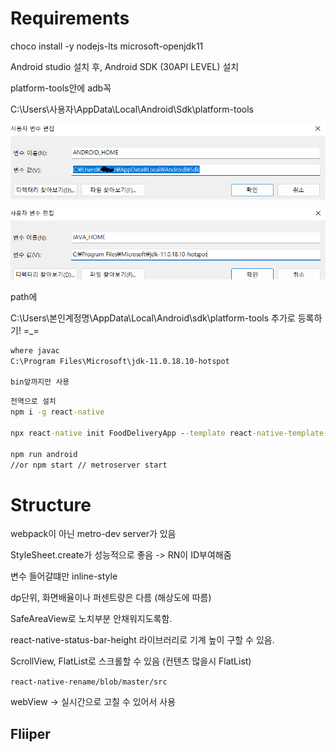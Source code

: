 # Requirements

choco install -y nodejs-lts microsoft-openjdk11

Android studio 설치 후, Android SDK (30API LEVEL) 설치

platform-tools안에 adb꼭

C:\Users\사용자\AppData\Local\Android\Sdk\platform-tools

![image-30204529](images/image-2023-01-30204529.png)

![image-302234](images/image-2023-01-30205333.png)

path에

C:\Users\본인계정명\AppData\Local\Android\sdk\platform-tools 추가로 등록하기! =\_=

```cmd
where javac
C:\Program Files\Microsoft\jdk-11.0.18.10-hotspot

bin앞까지만 사용
```

```cmd
전역으로 설치
npm i -g react-native

npx react-native init FoodDeliveryApp --template react-native-template-typescript

npm run android
//or npm start // metroserver start
```

# Structure

webpack이 아닌 metro-dev server가 있음

StyleSheet.create가 성능적으로 좋음 -> RN이 ID부여해줌

변수 들어갈떄만 inline-style

dp단위, 화면배율이나 퍼센트랑은 다름 (해상도에 따름)

SafeAreaView로 노치부분 안채워지도록함.

react-native-status-bar-height 라이브러리로 기계 높이 구할 수 있음.

ScrollView, FlatList로 스크롤할 수 있음 (컨텐츠 많을시 FlatList)

`react-native-rename/blob/master/src`

webView -> 실시간으로 고칠 수 있어서 사용

## Fliiper
